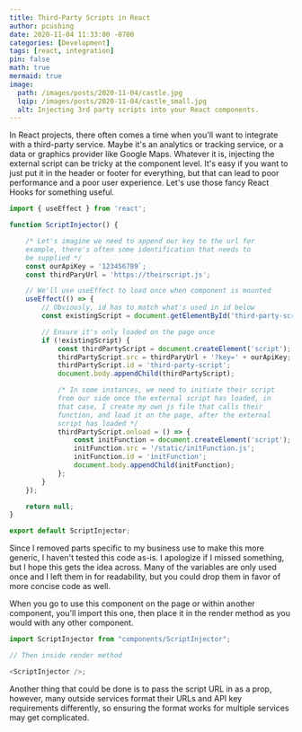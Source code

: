 ```yaml
---
title: Third-Party Scripts in React
author: pcushing
date: 2020-11-04 11:33:00 -0700
categories: [Development]
tags: [react, integration]
pin: false
math: true
mermaid: true
image:
  path: /images/posts/2020-11-04/castle.jpg
  lqip: /images/posts/2020-11-04/castle_small.jpg
  alt: Injecting 3rd party scripts into your React components.
---
```


In React projects, there often comes a time when you'll want to integrate with a third-party service. Maybe it's an analytics or tracking service, or a data or graphics provider like Google Maps. Whatever it is, injecting the external script can be tricky at the component level. It's easy if you want to just put it in the header or footer for everything, but that can lead to poor performance and a poor user experience. Let's use those fancy React Hooks for something useful.

```javascript
import { useEffect } from 'react';

function ScriptInjector() {

    /* Let's imagine we need to append our key to the url for
    example, there's often some identification that needs to
    be supplied */
    const ourApiKey = '123456789`;
    const thirdParyUrl = 'https://theirscript.js';

    // We'll use useEffect to load once when component is mounted
    useEffect(() => {
        // Obviously, id has to match what's used in id below
        const existingScript = document.getElementById('third-party-script');

        // Ensure it's only loaded on the page once
        if (!existingScript) {
            const thirdPartyScript = document.createElement('script');
            thirdPartyScript.src = thirdParyUrl + '?key=' + ourApiKey;
            thirdPartyScript.id = 'third-party-script';
            document.body.appendChild(thirdPartyScript);

            /* In some instances, we need to initiate their script
            from our side once the external script has loaded, in
            that case, I create my own js file that calls their
            function, and load it on the page, after the external
            script has loaded */
            thirdPartyScript.onload = () => {
                const initFunction = document.createElement('script');
                initFunction.src = '/static/initFunction.js';
                initFunction.id = 'initFunction';
                document.body.appendChild(initFunction);
            };
        }
    });

    return null;
}

export default ScriptInjector;
```

Since I removed parts specific to my business use to make this more generic, I haven't tested this code as-is. I apologize if I missed something, but I hope this gets the idea across. Many of the variables are only used once and I left them in for readability, but you could drop them in favor of more concise code as well.

When you go to use this component on the page or within another component, you'll import this one, then place it in the render method as you would with any other component.

```javascript
import ScriptInjector from "components/ScriptInjector";

// Then inside render method

<ScriptInjector />;
```

Another thing that could be done is to pass the script URL in as a prop, however, many outside services format their URLs and API key requirements differently, so ensuring the format works for multiple services may get complicated.

